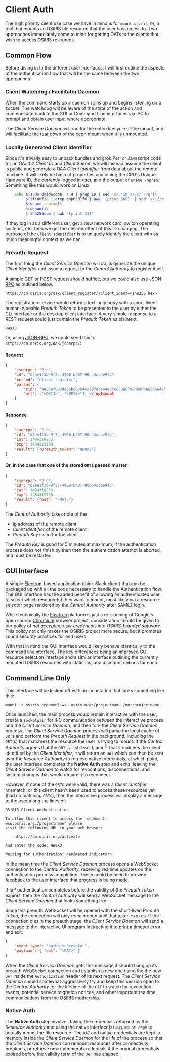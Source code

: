 Client Auth
===========

The high priority client use case we have in mind is for `mount.osiris`, or, a tool that mounts an OSiRIS file resource that the user has access to.  Two approaches immediately come to mind for getting OATs to the clients that wish to access OSiRIS resources.

## Common Flow

Before diving in to the different user interfaces, I will first outline the aspects of the authentication flow that will be the same between the two approaches.

### Client Watchdog / Facilitator Daemon

When the command starts up a daemon spins up and begins listening on a socket.  The watchdog will be aware of the state of the action and communicate back to the GUI or Command Line interfaces via IPC to prompt and obtain user input where appropriate.

The *Client Service Daemon* will run for the entire lifecycle of the mount, and will facilitate the tear down of the ceph mount when it is unmounted.

### Locally Generated Client Identifier

Since it's trivially easy to unpack bundles and grok Perl or Javascript code for an OAuth2 *Client ID* and *Client Secret*, we will instead assume the client is public and generate a OAA *Client Identifier* from data about the remote machine.  It will likely be hash of properties containing the CPU's Unique Hardware ID, the currently logged in user, and the output of `uname -nprsm`.  Something like this would work on Linux:

```bash
    echo $(sudo dmidecode -t 4 | grep ID | sed 's/.*ID://;s/ //g')\
         $(ifconfig | grep enp0s31f6 | awk '{print $NF}' | sed 's/://g')\
         $(uname -nprsm)\
         $(whoami)\
         | sha256sum | awk '{print $1}'
```

If they log in as a different user, get a new network card, switch operating systems, etc, then we get the desired effect of this ID changing.  The purpose of the `Client Identifier` is to uniquely identify the client with as much meaningful context as we can.

### Preauth-Request

The first thing the *Client Service Daemon* will do, is generate the unique *Client Identifier* and issue a request to the *Central Authority* to register itself.

A simple GET or POST request should suffice, but we could also use [JSON-RPC](http://www.jsonrpc.org/specification) as outlined below.

`https://cm.osris.org/oak/client_register/?client_ident=<sha256 hex>`

The registration service would return a text-only body with a short-lived human-typeable *Preauth Token* to be presented to the user by either the CLI interface or the desktop client interface.  A very simple response to a REST request could just contain the *Preauth Token* as plaintext.

`HW9X3`

Or, using [JSON-RPC](http://www.jsonrpc.org/specification), we could send this to `https://cm.osris.org/oak/jsonrpc/`:

#### Request
```json
{
    "jsonrpc": "2.0",
    "id": "d2ee1f3b-9f2c-4900-b407-90bb4ccae9fd",
    "method": "client_register",
    "params": {
        "cid": "ae004f693de56bc80b44230fdce44e6cc680a5790bbd0be6566e42bef8f91c84",
        "ort": ["<ORT1>", "<ORT2>"], // optional
    }
}
```

#### Response
```json
{
    "jsonrpc": "2.0",
    "id": "d2ee1f3b-9f2c-4900-b407-90bb4ccae9fd",
    "iat": 1484318853,
    "exp": 1484319153,
    "result": {"preauth_token": "HW9X3"}
}
```

#### Or, in the case that one of the stored `ORT`s passed muster
```json
{
    "jsonrpc": "2.0",
    "id": "d2ee1f3b-9f2c-4900-b407-90bb4ccae9fd",
    "iat": 1484318853,
    "exp": 1484319153,
    "result": {"oat": "<OAT>"}
}
```

The *Central Authority* takes note of the

 * ip address of the remote client
 * *Client Identifier* of the remote client
 * *Preauth Key* issed for the client

The *Preauth Key* is good for 5 minutes at maximum, if the authentication process does not finish by then then the authentication attempt is aborted, and must be restarted.

## GUI Interface

A simple [Electron](http://electron.atom.io/)-based application (think Slack client) that can be packaged up with all the code necessary to handle the Authentication flow.  The GUI interface has the added benefit of allowing an authenticated user to select which resource(s) they want to mount, most likely via a resource selector page rendered by the *Central Authority* after SAML2 login.

While technically the [Electron](http://electron.atom.io/) platform is just a re-skinning of Google's open source [Chromium](https://www.chromium.org/) browser project, consideration should be given to our policy of _not accepting user credentials into OSiRIS-branded software_.  This policy not only makes the OSiRIS project more secure, but it promotes sound security practices for end users.

With that in mind the GUI interface would likely behave identically to the command line interface.  The key differences being an improved GUI resource selection interface and a similar interface outlining the currently mounted OSiRIS resources with statistics, and dismount options for each.

## Command Line Only

This interface will be kicked off with an incantation that looks something like this:

`mount -t osiris cephmon1-wsu.osris.org:/projectname /mnt/projectname`

Once launched, the main process would remain interactive with the user, create a `socketpair` for IPC communication between the interactive process and the *Client Service Daemon*, and then fork the *Client Service Daemon* process.  The *Client Service Daemon* process will parse the local cache of `ORT`s and perform the *Preauth Request* in the background, including the `ORT`(s) that match(es) the resource the user is trying to mount.  If the *Central Authority* agrees that the `ORT` is <sup>1.</sup> still valid, and <sup>2.</sup> that it matches the client identified by the *Client Identifier*, it will return an `OAT` which can then be sent over the *Resource Authoirity* to retrieve native credentials, at which point, the user interface completes the **Native Auth** step and exits, leaving the *Client Service Daemon* to watch for revocations, disconnections, and system changes that would require it to reconnect.

However, if none of the `ORT`s were valid, there was a *Client Identifier* mismatch, or this client hasn't been used to access these resources yet (had no matching `ORT`s), then the interactive process will display a message to the user along the lines of:

```
OSiRIS Client Authentication

To allow this client to access the 'cephmon1-wsu.osris.org:/projectname' please 
visit the following URL in your web bowser:

    https://cm.osris.org/activate

And enter the code: HW9X3

Waiting for authorization: <animated indicator>
```

In the mean time the *Client Service Daemon* process opens a WebSocket connection to the *Central Authority*, receiving realtime updates on the authentication process completion.  These could be used to provide feedback to the user interface that progress is being made.  

If IdP authentication completes before the validity of the *Preauth Token* expires, then the *Central Authority* will send a WebSocket message to the *Client Service Daemon* that looks something like:

Since this preauth WebSocket will be opened with the short-lived *Preauth Token*, the connection will only remain open until that token expires.  If the connection dies in the preauth stage, the *Client Service Daemon* will send a message to the interactive UI program instructing it to print a timeout error and exit.

```json
{
    "event_type": "authn_successful",
    "payload": { "oat": "<OAT>" }
}
```

When the *Client Service Daemon* gets this message it should hang up its preauth WebSocket connection and establish a new one using the the new `OAT` inside the `Authorization` header of its next request.  The *Client Service Daemon* should somewhat aggressively try and keep this session open to the *Central Authority* for the lifetime of the `OAT` to watch for revocation events, potential service migration notices, and other important realtime communications from the OSiRIS mothership.

### Native Auth

The **Native Auth** step involves taking the credentials returned by the *Resource Authority* and using the native interface(s) e.g. `mount.ceph` to actually mount the file resource.  The `OAT` and native credentials are kept in memory inside the *Client Service Daemon* for the life of the process so that the *Client Service Daemon* can remount resources after connectivity problems, or retrieve new ephemeral credentials if the original credentials expired before the validity term of the `OAT` has elapsed.
